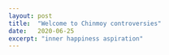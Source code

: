 ```yaml
---
layout: post
title:  "Welcome to Chinmoy controversies"
date:   2020-06-25
excerpt: "inner happiness aspiration"
---
```

